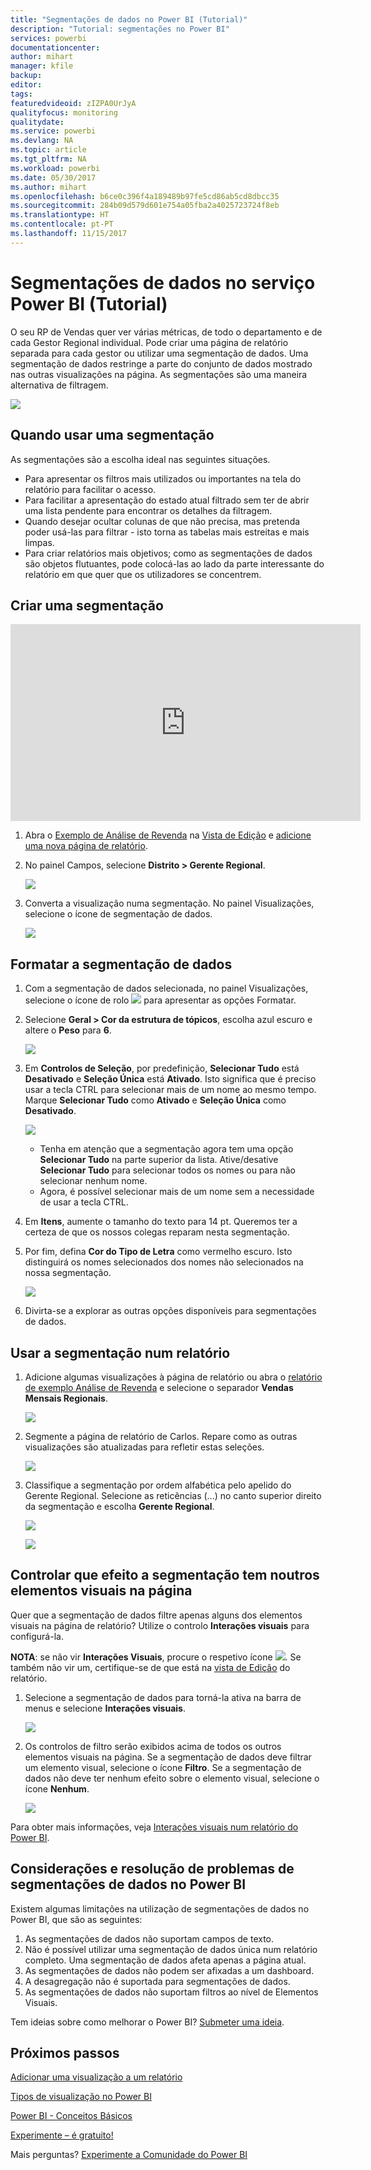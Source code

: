 ```yaml
---
title: "Segmentações de dados no Power BI (Tutorial)"
description: "Tutorial: segmentações no Power BI"
services: powerbi
documentationcenter: 
author: mihart
manager: kfile
backup: 
editor: 
tags: 
featuredvideoid: zIZPA0UrJyA
qualityfocus: monitoring
qualitydate: 
ms.service: powerbi
ms.devlang: NA
ms.topic: article
ms.tgt_pltfrm: NA
ms.workload: powerbi
ms.date: 05/30/2017
ms.author: mihart
ms.openlocfilehash: b6ce0c396f4a189489b97fe5cd86ab5cd8dbcc35
ms.sourcegitcommit: 284b09d579d601e754a05fba2a4025723724f8eb
ms.translationtype: HT
ms.contentlocale: pt-PT
ms.lasthandoff: 11/15/2017
---
```

# <a name="slicers-in-power-bi-service-tutorial"></a>Segmentações de dados no serviço Power BI (Tutorial)
O seu RP de Vendas quer ver várias métricas, de todo o departamento e de cada Gestor Regional individual. Pode criar uma página de relatório separada para cada gestor ou utilizar uma segmentação de dados. Uma segmentação de dados restringe a parte do conjunto de dados mostrado nas outras visualizações na página.  As segmentações são uma maneira alternativa de filtragem.

![](media/power-bi-visualization-slicers/slicer2.gif)

## <a name="when-to-use-a-slicer"></a>Quando usar uma segmentação
As segmentações são a escolha ideal nas seguintes situações.

* Para apresentar os filtros mais utilizados ou importantes na tela do relatório para facilitar o acesso.
* Para facilitar a apresentação do estado atual filtrado sem ter de abrir uma lista pendente para encontrar os detalhes da filtragem.
* Quando desejar ocultar colunas de que não precisa, mas pretenda poder usá-las para filtrar - isto torna as tabelas mais estreitas e mais limpas.
* Para criar relatórios mais objetivos; como as segmentações de dados são objetos flutuantes, pode colocá-las ao lado da parte interessante do relatório em que quer que os utilizadores se concentrem.

## <a name="create-a-slicer"></a>Criar uma segmentação
<iframe width="560" height="315" src="https://www.youtube.com/embed/zIZPA0UrJyA" frameborder="0" allowfullscreen></iframe>


1. Abra o [Exemplo de Análise de Revenda](sample-retail-analysis.md) na [Vista de Edição](service-interact-with-a-report-in-editing-view.md) e [adicione uma nova página de relatório](power-bi-report-add-page.md).
2. No painel Campos, selecione **Distrito > Gerente Regional**.
   
    ![](media/power-bi-visualization-slicers/pbi_slicer_chartfirst.png)
3. Converta a visualização numa segmentação. No painel Visualizações, selecione o ícone de segmentação de dados.
   
    ![](media/power-bi-visualization-slicers/pbi_slicer_select.png)

## <a name="format-the-slicer"></a>Formatar a segmentação de dados
1. Com a segmentação de dados selecionada, no painel Visualizações, selecione o ícone de rolo ![](media/power-bi-visualization-slicers/power-bi-paintroller.png) para apresentar as opções Formatar.
2. Selecione **Geral > Cor da estrutura de tópicos**, escolha azul escuro e altere o **Peso** para **6**.
   
    ![](media/power-bi-visualization-slicers/pbi_slicer_outline2.png)
3. Em **Controlos de Seleção**, por predefinição, **Selecionar Tudo** está **Desativado** e **Seleção Única** está **Ativado**. Isto significa que é preciso usar a tecla CTRL para selecionar mais de um nome ao mesmo tempo. Marque **Selecionar Tudo** como **Ativado** e **Seleção Única** como **Desativado**.
   
    ![](media/power-bi-visualization-slicers/pbi_slicer_selectioncontrols2.png)
   
   * Tenha em atenção que a segmentação agora tem uma opção **Selecionar Tudo** na parte superior da lista. Ative/desative **Selecionar Tudo** para selecionar todos os nomes ou para não selecionar nenhum nome.
   * Agora, é possível selecionar mais de um nome sem a necessidade de usar a tecla CTRL.
4. Em **Itens**, aumente o tamanho do texto para 14 pt.  Queremos ter a certeza de que os nossos colegas reparam nesta segmentação.
5. Por fim, defina **Cor do Tipo de Letra** como vermelho escuro.  Isto distinguirá os nomes selecionados dos nomes não selecionados na nossa segmentação.
   
    ![](media/power-bi-visualization-slicers/pbi_slicer_font2.png)
6. Divirta-se a explorar as outras opções disponíveis para segmentações de dados.

## <a name="use-the-slicer-in-a-report"></a>Usar a segmentação num relatório
1. Adicione algumas visualizações à página de relatório ou abra o [relatório de exemplo Análise de Revenda](sample-retail-analysis.md) e selecione o separador **Vendas Mensais Regionais**.
   
    ![](media/power-bi-visualization-slicers/power-bi-retail-sample.png)
2. Segmente a página de relatório de Carlos. Repare como as outras visualizações são atualizadas para refletir estas seleções.
   
    ![](media/power-bi-visualization-slicers/slicer2.gif)
3. Classifique a segmentação por ordem alfabética pelo apelido do Gerente Regional.  Selecione as reticências (...) no canto superior direito da segmentação e escolha **Gerente Regional**.
   
    ![](media/power-bi-visualization-slicers/pbi_slicer_sort2.png)
   
    ![](media/power-bi-visualization-slicers/pbi_slicer_sorted.png)

## <a name="control-what-effect-the-slicer-has-on-other-visuals-on-the-page"></a>Controlar que efeito a segmentação tem noutros elementos visuais na página
Quer que a segmentação de dados filtre apenas alguns dos elementos visuais na página de relatório?  Utilize o controlo **Interações visuais** para configurá-la.

**NOTA**: se não vir **Interações Visuais**, procure o respetivo ícone ![](media/power-bi-visualization-slicers/power-bi-slicer-visual-interactions.png). Se também não vir um, certifique-se de que está na [vista de Edição](service-reading-view-and-editing-view.md) do relatório.

1. Selecione a segmentação de dados para torná-la ativa na barra de menus e selecione **Interações visuais**.
   
    ![](media/power-bi-visualization-slicers/pbi-slicer-interactions.png)
2. Os controlos de filtro serão exibidos acima de todos os outros elementos visuais na página. Se a segmentação de dados deve filtrar um elemento visual, selecione o ícone **Filtro**.  Se a segmentação de dados não deve ter nenhum efeito sobre o elemento visual, selecione o ícone **Nenhum**.
   
    ![](media/power-bi-visualization-slicers/filter-controls.png)

Para obter mais informações, veja [Interações visuais num relatório do Power BI](service-reports-visual-interactions.md).

## <a name="considerations-and-troubleshooting-slicers-in-power-bi"></a>Considerações e resolução de problemas de segmentações de dados no Power BI
Existem algumas limitações na utilização de segmentações de dados no Power BI, que são as seguintes:

1. As segmentações de dados não suportam campos de texto.
2. Não é possível utilizar uma segmentação de dados única num relatório completo. Uma segmentação de dados afeta apenas a página atual.
3. As segmentações de dados não podem ser afixadas a um dashboard.
4. A desagregação não é suportada para segmentações de dados.    
5. As segmentações de dados não suportam filtros ao nível de Elementos Visuais.

Tem ideias sobre como melhorar o Power BI? [Submeter uma ideia](https://ideas.powerbi.com/forums/265200-power-bi-ideas).

## <a name="next-steps"></a>Próximos passos
 [Adicionar uma visualização a um relatório](power-bi-report-add-visualizations-i.md)

 [Tipos de visualização no Power BI](power-bi-visualization-types-for-reports-and-q-and-a.md)

 [Power BI - Conceitos Básicos](service-basic-concepts.md)

[Experimente – é gratuito!](https://powerbi.com/)

Mais perguntas? [Experimente a Comunidade do Power BI](http://community.powerbi.com/)

